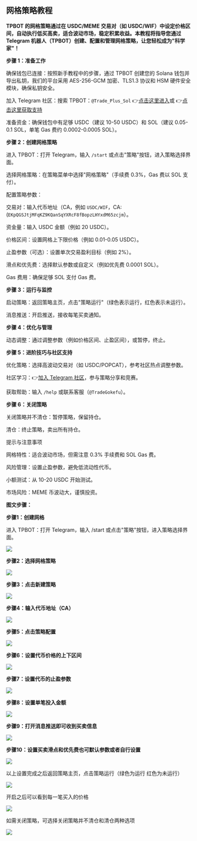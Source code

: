 
## 网格策略教程

**TPBOT 的网格策略通过在 USDC/MEME 交易对（如 USDC/WIF）中设定价格区间，自动执行低买高卖，适合波动市场，稳定积累收益。本教程将指导您通过 Telegram 机器人（TPBOT）创建、配置和管理网格策略，让您轻松成为"科学家"！**

**步骤 1：准备工作**

确保钱包已连接：按照新手教程中的步骤，通过 TPBOT 创建您的 Solana 钱包并导出私钥，我们的平台采用 AES-256-GCM 加密、TLS1.3 协议和 HSM 硬件安全模块，确保私钥安全。

加入 Telegram 社区：搜索 TPBOT：`@Trade_Plus_Sol`
👉[点击这里进入](https://t.me/follow_step_bot?start=OFC25N6V)或
👉[点击这里获取支持](https://t.me/+yerC-XZv8sthN2Nl)

准备资金：确保钱包中有足够 USDC（建议 10-50 USDC）和 SOL（建议 0.05-0.1 SOL，单笔 Gas 费约 0.0002-0.0005 SOL）。

**步骤 2：创建网格策略**

进入 TPBOT：打开 Telegram，输入 `/start` 或点击"策略"按钮，进入策略选择界面。

选择网格策略：在策略菜单中选择"网格策略"（手续费 0.3%，Gas 费以 SOL 支付）。

配置策略参数：

交易对：输入代币地址（CA，例如 `USDC/WIF`，CA:(`EKpQGSJtjMFqKZ9KQanSqYXRcF8fBopzLHYxdM65zcjm`）。

资金量：输入 USDC 金额（例如 20 USDC）。

价格区间：设置网格上下限价格（例如 0.01-0.05 USDC）。

止盈参数（可选）：设置单次交易盈利目标（例如 2%）。

滑点和优先费：选择默认参数或自定义（例如优先费 0.0001 SOL）。

Gas 费用：确保足够 SOL 支付 Gas 费。

**步骤 3：运行与监控**

启动策略：返回策略主页，点击"策略运行"（绿色表示运行，红色表示未运行）。

消息推送：开启推送，接收每笔买卖通知。

**步骤 4：优化与管理**

动态调整：通过调整参数（例如价格区间、止盈区间），或暂停，终止。

**步骤 5：进阶技巧与社区支持**

优化策略：选择高波动交易对（如 USDC/POPCAT），参考社区热点调整参数。

社区学习：👉[加入 Telegram 社区](https://t.me/+yerC-XZv8sthN2Nl)，参与策略分享和竞赛。

获取帮助：输入 `/help` 或联系客服（`@TradeGokefu`）。

**步骤 6：关闭策略**

关闭策略并不清仓：暂停策略，保留持仓。

清仓：终止策略，卖出所有持仓。

提示与注意事项

网格特性：适合波动市场，但需注意 0.3% 手续费和 SOL Gas 费。

风险管理：设置止盈参数，避免低流动性代币。

小额测试：从 10-20 USDC 开始测试。

市场风险：MEME 币波动大，谨慎投资。

**图文步骤：**

**步骤1：创建网格**

进入 TPBOT：打开 Telegram，输入 /start 或点击"策略"按钮，进入策略选择界面。

![](images/image16.png)

**步骤2：选择网格策略**

![](images/image17.png)

**步骤3：点击新建策略**

![](images/image18.png)

**步骤4：输入代币地址（CA）**

![](images/image19.png)

**步骤5：点击策略配置**

![](images/image20.png)

**步骤6：设置代币价格的上下区间**

![](images/image21.png)

**步骤7：设置代币的止盈参数**

![](images/image22.png)

**步骤8：设置单笔投入金额**

![](images/image23.png)

**步骤9：打开消息推送即可收到买卖信息**

![](images/image24.png)

**步骤10：设置买卖滑点和优先费也可默认参数或者自行设置**

![](images/image25.png)

以上设置完成之后返回策略主页，点击策略运行（绿色为运行 红色为未运行）

![](images/image26.png)

开启之后可以看到每一笔买入的价格

![](images/image27.png)

如需关闭策略，可选择关闭策略并不清仓和清仓两种选项

![](images/image28.png)